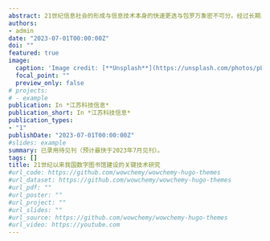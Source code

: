 ```yaml
---
abstract: 21世纪信息社会的形成与信息技术本身的快速更迭与包罗万象密不可分。经过长期发展，合理运用技术已经成为图书馆工作中的重要环节。数字图书馆通过大量的技术应用，在结构、处理和访问方面都与以往有所不同。同时，图书馆技术从基于信息和知识向基于互动和经验交流的方向转变也点明了未来图书馆智能化的发展方向。本文首先对国内外学者关于图书馆工作中涉及的技术要素进行探讨的文献进行了回顾，然后从萌发期、快速成长期和转型期这三个建设阶段入手梳理了图书馆关键信息技术的种类和作用机制，并揭示技术间存在的时空联系和协同效应，为图书馆未来的技术工作走向提供思路。
authors:
- admin
date: "2023-07-01T00:00:00Z"
doi: ""
featured: true
image:
  caption: 'Image credit: [**Unsplash**](https://unsplash.com/photos/pLCdAaMFLTE)'
  focal_point: ""
  preview_only: false
# projects:
# - example
publication: In *江苏科技信息*
publication_short: In *江苏科技信息*
publication_types:
- "1"
publishDate: "2023-07-01T00:00:00Z"
#slides: example
summary: 已录用待见刊（预计最快于2023年7月见刊）。
tags: []
title: 21世纪以来我国数字图书馆建设的关键技术研究
#url_code: https://github.com/wowchemy/wowchemy-hugo-themes
#url_dataset: https://github.com/wowchemy/wowchemy-hugo-themes
#url_pdf: ""
#url_poster: ""
#url_project: ""
#url_slides: ""
#url_source: https://github.com/wowchemy/wowchemy-hugo-themes
#url_video: https://youtube.com
---
```



